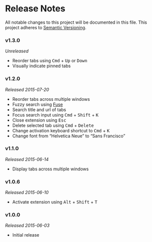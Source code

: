 # Release Notes
All notable changes to this project will be documented in this file.
This project adheres to [Semantic Versioning](http://semver.org/).

### v1.3.0
*Unreleased*

* Reorder tabs using <kbd>Cmd</kbd> + <kbd>Up</kbd> or <kbd>Down</kbd>
* Visually indicate pinned tabs

### v1.2.0
*Released 2015-07-20*

* Reorder tabs across multiple windows
* Fuzzy search using [Fuse](https://github.com/krisk/Fuse)
* Search title and url of tabs
* Focus search input using <kbd>Cmd</kbd> + <kbd>Shift</kbd> + <kbd>K</kbd>
* Close extension using <kbd>Esc</kbd>
* Delete selected tab using <kbd>Cmd</kbd> + <kbd>Delete</kbd>
* Change activation keyboard shortcut to <kbd>Cmd</kbd> + <kbd>K</kbd>
* Change font from “Helvetica Neue” to “Sans Francisco”

### v1.1.0
*Released 2015-06-14*

* Display tabs across multiple windows

### v1.0.6
*Released 2015-06-10*

* Activate extension using <kbd>Alt</kbd> + <kbd>Shift</kbd> + <kbd>T</kbd> 

### v1.0.0
*Released 2015-06-03*

* Initial release

